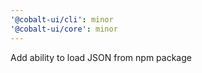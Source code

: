 ```yaml
---
'@cobalt-ui/cli': minor
'@cobalt-ui/core': minor
---
```


Add ability to load JSON from npm package
